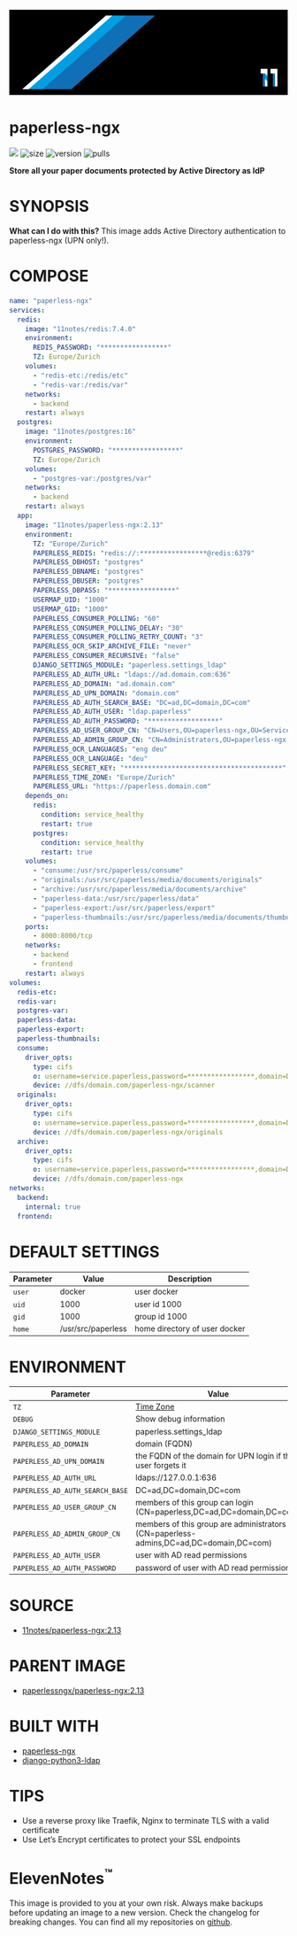 ![Banner](https://github.com/11notes/defaults/blob/main/static/img/banner.png?raw=true)

# paperless-ngx
[<img src="https://img.shields.io/badge/github-source-blue?logo=github">](https://github.com/11notes/docker-paperless-ngx/tree/2.13) ![size](https://img.shields.io/docker/image-size/11notes/paperless-ngx/2.13?color=0eb305) ![version](https://img.shields.io/docker/v/11notes/paperless-ngx/2.13?color=eb7a09) ![pulls](https://img.shields.io/docker/pulls/11notes/paperless-ngx?color=2b75d6)

**Store all your paper documents protected by Active Directory as IdP**

# SYNOPSIS
**What can I do with this?** This image adds Active Directory authentication to paperless-ngx (UPN only!).

# COMPOSE
```yaml
name: "paperless-ngx"
services:
  redis:
    image: "11notes/redis:7.4.0"
    environment:
      REDIS_PASSWORD: "*****************"
      TZ: Europe/Zurich
    volumes:
      - "redis-etc:/redis/etc"
      - "redis-var:/redis/var"
    networks:
      - backend
    restart: always
  postgres:
    image: "11notes/postgres:16"
    environment:
      POSTGRES_PASSWORD: "*****************"
      TZ: Europe/Zurich
    volumes:
      - "postgres-var:/postgres/var"
    networks:
      - backend
    restart: always
  app:
    image: "11notes/paperless-ngx:2.13"
    environment:
      TZ: "Europe/Zurich"
      PAPERLESS_REDIS: "redis://:*****************@redis:6379"
      PAPERLESS_DBHOST: "postgres"
      PAPERLESS_DBNAME: "postgres"
      PAPERLESS_DBUSER: "postgres"
      PAPERLESS_DBPASS: "*****************"
      USERMAP_UID: "1000"
      USERMAP_GID: "1000"
      PAPERLESS_CONSUMER_POLLING: "60"
      PAPERLESS_CONSUMER_POLLING_DELAY: "30"
      PAPERLESS_CONSUMER_POLLING_RETRY_COUNT: "3"
      PAPERLESS_OCR_SKIP_ARCHIVE_FILE: "never"
      PAPERLESS_CONSUMER_RECURSIVE: "false"
      DJANGO_SETTINGS_MODULE: "paperless.settings_ldap"
      PAPERLESS_AD_AUTH_URL: "ldaps://ad.domain.com:636"
      PAPERLESS_AD_DOMAIN: "ad.domain.com"
      PAPERLESS_AD_UPN_DOMAIN: "domain.com"
      PAPERLESS_AD_AUTH_SEARCH_BASE: "DC=ad,DC=domain,DC=com"
      PAPERLESS_AD_AUTH_USER: "ldap.paperless"
      PAPERLESS_AD_AUTH_PASSWORD: "******************"
      PAPERLESS_AD_USER_GROUP_CN: "CN=Users,OU=paperless-ngx,OU=Services,OU=Groups,OU=Domain,DC=ad,DC=domain,DC=com"
      PAPERLESS_AD_ADMIN_GROUP_CN: "CN=Administrators,OU=paperless-ngx,OU=Services,OU=Groups,OU=Domain,DC=ad,DC=domain,DC=com"
      PAPERLESS_OCR_LANGUAGES: "eng deu"
      PAPERLESS_OCR_LANGUAGE: "deu"
      PAPERLESS_SECRET_KEY: "****************************************"
      PAPERLESS_TIME_ZONE: "Europe/Zurich"
      PAPERLESS_URL: "https://paperless.domain.com"
    depends_on:
      redis:
        condition: service_healthy
        restart: true
      postgres:
        condition: service_healthy
        restart: true
    volumes:
      - "consume:/usr/src/paperless/consume"
      - "originals:/usr/src/paperless/media/documents/originals"
      - "archive:/usr/src/paperless/media/documents/archive"
      - "paperless-data:/usr/src/paperless/data"
      - "paperless-export:/usr/src/paperless/export"
      - "paperless-thumbnails:/usr/src/paperless/media/documents/thumbnails"
    ports:
      - 8000:8000/tcp
    networks:
      - backend
      - frontend
    restart: always
volumes:
  redis-etc:
  redis-var:
  postgres-var:
  paperless-data:
  paperless-export:
  paperless-thumbnails:
  consume:
    driver_opts:
      type: cifs
      o: username=service.paperless,password=*****************,domain=DOMAIN,uid=1000,gid=1000,dir_mode=0700,file_mode=0700
      device: //dfs/domain.com/paperless-ngx/scanner
  originals:
    driver_opts:
      type: cifs
      o: username=service.paperless,password=*****************,domain=DOMAIN,uid=1000,gid=1000,dir_mode=0700,file_mode=0700
      device: //dfs/domain.com/paperless-ngx/originals
  archive:
    driver_opts:
      type: cifs
      o: username=service.paperless,password=*****************,domain=DOMAIN,uid=1000,gid=1000,dir_mode=0700,file_mode=0700
      device: //dfs/domain.com/paperless-ngx
networks:
  backend:
    internal: true
  frontend:
```

# DEFAULT SETTINGS
| Parameter | Value | Description |
| --- | --- | --- |
| `user` | docker | user docker |
| `uid` | 1000 | user id 1000 |
| `gid` | 1000 | group id 1000 |
| `home` | /usr/src/paperless | home directory of user docker |

# ENVIRONMENT
| Parameter | Value | Default |
| --- | --- | --- |
| `TZ` | [Time Zone](https://en.wikipedia.org/wiki/List_of_tz_database_time_zones) | |
| `DEBUG` | Show debug information | |
| `DJANGO_SETTINGS_MODULE` | paperless.settings_ldap |  |
| `PAPERLESS_AD_DOMAIN` | domain (FQDN) |  |
| `PAPERLESS_AD_UPN_DOMAIN` | the FQDN of the domain for UPN login if the user forgets it |  |
| `PAPERLESS_AD_AUTH_URL` | ldaps://127.0.0.1:636 |  |
| `PAPERLESS_AD_AUTH_SEARCH_BASE` | DC=ad,DC=domain,DC=com |  |
| `PAPERLESS_AD_USER_GROUP_CN` | members of this group can login (CN=paperless,DC=ad,DC=domain,DC=com) |  |
| `PAPERLESS_AD_ADMIN_GROUP_CN` | members of this group are administrators (CN=paperless-admins,DC=ad,DC=domain,DC=com) |  |
| `PAPERLESS_AD_AUTH_USER` | user with AD read permissions |  |
| `PAPERLESS_AD_AUTH_PASSWORD` | password of user with AD read permissions |  |

# SOURCE
* [11notes/paperless-ngx:2.13](https://github.com/11notes/docker-paperless-ngx/tree/2.13)

# PARENT IMAGE
* [paperlessngx/paperless-ngx:2.13](https://hub.docker.com/r/paperlessngx/paperless-ngx)

# BUILT WITH
* [paperless-ngx](https://github.com/paperless-ngx/paperless-ngx)
* [django-python3-ldap](https://github.com/etianen/django-python3-ldap)

# TIPS
* Use a reverse proxy like Traefik, Nginx to terminate TLS with a valid certificate
* Use Let’s Encrypt certificates to protect your SSL endpoints

# ElevenNotes<sup>™️</sup>
This image is provided to you at your own risk. Always make backups before updating an image to a new version. Check the changelog for breaking changes. You can find all my repositories on [github](https://github.com/11notes).
    